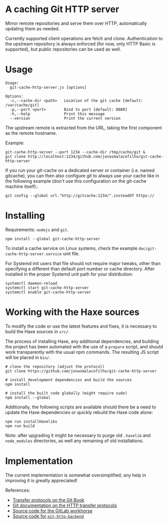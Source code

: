 A caching Git HTTP server
============================

Mirror remote repositories and serve them over HTTP, automatically updating
them as needed.

Currently supported client operations are fetch and clone.  Authentication to
the upstream repository is always enforced (for now, only HTTP Basic is
supported), but public repositories can be used as well.

# Usage

```
Usage:
  git-cache-http-server.js [options]

Options:
  -c,--cache-dir <path>   Location of the git cache [default: /var/cache/git]
  -p,--port <port>        Bind to port [default: 8080]
  -h,--help               Print this message
  --version               Print the current version
```

The upstream remote is extracted from the URL, taking the first component as
the remote hostname.

Example:

```
git-cache-http-server --port 1234 --cache-dir /tmp/cache/git &
git clone http://localhost:1234/github.com/jonasmalacofilho/git-cache-http-server
```

If you run your git-cache on a dedicated server or container (i.e. named
gitcache), you can then also configure git to always use your cache like in the
following example (don't use this configuration on the git-cache machine
itself):.

```
git config --global url."http://gitcache:1234/".insteadOf https://
```

# Installing

Requirements: `nodejs` and `git`.

```
npm install --global git-cache-http-server
```

To install a cache service on Linux systems, check the example
`doc/git-cache-http-server.service` unit file.

For Systemd init users that file should not require major tweaks, other than
specifying a different than default port number or cache directory.  After
installed in the proper Systemd unit path for your distribution:

```
systemctl daemon-reload
systemctl start git-cache-http-server
systemctl enable git-cache-http-server
```

# Working with the Haxe sources

To modify the code or use the latest features and fixes, it is necessary to
build the Haxe sources in `src/`.

The process of installing Haxe, any additional dependencies, and building the
project has been automated with the use of a `prepare` script, and should work
transparently with the usual npm commands.  The resulting JS script will be
placed in `bin/`.

```
# clone the repository (adjust the protocol)
git clone https://github.com/jonasmalacofilho/git-cache-http-server

# install development dependencies and build the sources
npm install

# install the built code globally (might require sudo)
npm install --global
```

Additionally, the following scripts are available should there be a need to
update the Haxe dependencies or quickly rebuild the Haxe code alone:

```
npm run installHaxelibs
npm run build
```

Note: after upgrading it might be necessary to purge old `.haxelib` and
`node_modules` directories, as well any remaining of old installations.

# Implementation

The current implementation is somewhat oversimplified; any help in improving it
is greatly appreciated!

References:

 - [Transfer protocols on the Git Book](http://git-scm.com/book/en/v2/Git-Internals-Transfer-Protocols)
 - [Git documentation on the HTTP transfer protocols](https://github.com/git/git/blob/master/Documentation/technical/http-protocol.txt)
 - [Source code for the GitLab workhorse](https://gitlab.com/gitlab-org/gitlab-workhorse/blob/master/handlers.go)
 - [Source code for `git-http-backend`](https://github.com/git/git/blob/master/http-backend.c)
